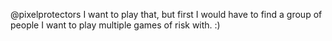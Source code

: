 @pixelprotectors I want to play that, but first I would have to find a group of people I want to play multiple games of risk with. :)
